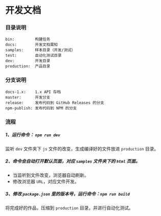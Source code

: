 # 开发文档

### 目录说明

    bin:         构建任务
    docs:        开发文档需知
    samples:     样本目录（开发/测试）
    test:        自动化测试目录
    dev:         开发目录
    production:  产品目录

### 分支说明

    docs-1.x:    1.x API 存档
    master:      开发分支
	release:     发布代码到 GitHub Releases 的分支
    npm-publish: 发布代码到 NPM 的分支

### 流程

##### 1、运行命令： `npm run dev`
监听 `dev` 文件夹下 `js` 文件的改变，生成编译好的文件放进 `production` 目录。

##### 2、命令会自动打开默认页面，对应 `samples` 文件夹下的 `html` 页面。

- 当监听到文件改变，浏览器自动刷新。
- 修改浏览器 `URL`，对应文件开发。

##### 3、修改 `package.json` 里的版本号，运行命令：`npm run build`
将完成好的作品，压缩到 `production` 目录，并进行自动化测试。



